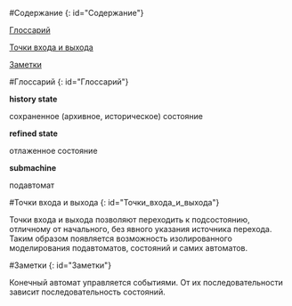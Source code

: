 #Содержание
{: id="Содержание"}

[Глоссарий](#Глоссарий)

[Точки входа и выхода](#Точки_входа_и_выхода)

[Заметки](#Заметки)

#Глоссарий
{: id="Глоссарий"}

**history state**

сохраненное (архивное, историческое) состояние

**refined state**

отлаженное состояние

**submachine**

подавтомат

#Точки входа и выхода
{: id="Точки_входа_и_выхода"}

Точки входа и выхода позволяют переходить к подсостоянию, отличному от начального, без явного указания источника перехода. Таким образом появляется возможность изолированного моделирования подавтоматов, состояний и самих автоматов.

#Заметки
{: id="Заметки"}

Конечный автомат управляется событиями. От их последовательности зависит последовательность состояний.
